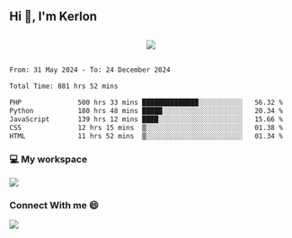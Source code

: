 ## Hi 👋, I'm Kerlon

<p align="center" style="margin: 30px;">
 
 <img src="https://skillicons.dev/icons?i=html,css,bootstrap,js,nodejs,jquery,python,flask,php,mysql,lua,sqlite,firebase">


</p>
<!--START_SECTION:waka-->

```txt
From: 31 May 2024 - To: 24 December 2024

Total Time: 881 hrs 52 mins

PHP              500 hrs 33 mins ██████████████░░░░░░░░░░░   56.32 %
Python           180 hrs 48 mins █████░░░░░░░░░░░░░░░░░░░░   20.34 %
JavaScript       139 hrs 12 mins ████░░░░░░░░░░░░░░░░░░░░░   15.66 %
CSS              12 hrs 15 mins  ▒░░░░░░░░░░░░░░░░░░░░░░░░   01.38 %
HTML             11 hrs 52 mins  ▒░░░░░░░░░░░░░░░░░░░░░░░░   01.34 %
```

<!--END_SECTION:waka-->


<p align="center">
 <h3>💻 My workspace</h3>
    <img src="https://skillicons.dev/icons?i=mint" />
</p>

<p align="center">
 <h3>Connect With me 😄</h3> 
    <a href="https://www.linkedin.com/in/kerlon-fernandes"><img src="https://skillicons.dev/icons?i=linkedin" />
  </a>
</p>



